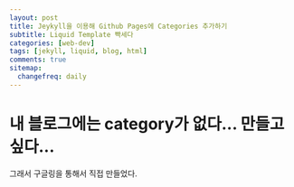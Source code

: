 ```yaml
---
layout: post
title: Jeykyll을 이용해 Github Pages에 Categories 추가하기
subtitle: Liquid Template 빡세다
categories: [web-dev]
tags: [jekyll, liquid, blog, html]
comments: true
sitemap:
  changefreq: daily
---
```


# 내 블로그에는 category가 없다... 만들고 싶다...

그래서 구글링을 통해서 직접 만들었다.
